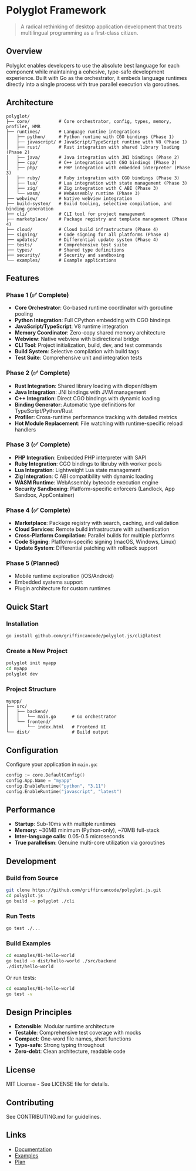 # Polyglot Framework

> A radical rethinking of desktop application development that treats multilingual programming as a first-class citizen.

## Overview

Polyglot enables developers to use the absolute best language for each component while maintaining a cohesive, type-safe development experience. Built with Go as the orchestrator, it embeds language runtimes directly into a single process with true parallel execution via goroutines.

## Architecture

```
polyglot/
├── core/           # Core orchestrator, config, types, memory, profiler, HMR
├── runtimes/       # Language runtime integrations
│   ├── python/     # Python runtime with CGO bindings (Phase 1)
│   ├── javascript/ # JavaScript/TypeScript runtime with V8 (Phase 1)
│   ├── rust/       # Rust integration with shared library loading (Phase 2)
│   ├── java/       # Java integration with JNI bindings (Phase 2)
│   ├── cpp/        # C++ integration with CGO bindings (Phase 2)
│   ├── php/        # PHP integration with embedded interpreter (Phase 3)
│   ├── ruby/       # Ruby integration with CGO bindings (Phase 3)
│   ├── lua/        # Lua integration with state management (Phase 3)
│   ├── zig/        # Zig integration with C ABI (Phase 3)
│   └── wasm/       # WebAssembly runtime (Phase 3)
├── webview/        # Native webview integration
├── build-system/   # Build tooling, selective compilation, and binding generation
├── cli/            # CLI tool for project management
├── marketplace/    # Package registry and template management (Phase 4)
├── cloud/          # Cloud build infrastructure (Phase 4)
├── signing/        # Code signing for all platforms (Phase 4)
├── updates/        # Differential update system (Phase 4)
├── tests/          # Comprehensive test suite
├── types/          # Shared type definitions
├── security/       # Security and sandboxing
└── examples/       # Example applications

```

## Features

### Phase 1 (✅ Complete)

- **Core Orchestrator**: Go-based runtime coordinator with goroutine pooling
- **Python Integration**: Full CPython embedding with CGO bindings
- **JavaScript/TypeScript**: V8 runtime integration
- **Memory Coordinator**: Zero-copy shared memory architecture
- **Webview**: Native webview with bidirectional bridge
- **CLI Tool**: Project initialization, build, dev, and test commands
- **Build System**: Selective compilation with build tags
- **Test Suite**: Comprehensive unit and integration tests

### Phase 2 (✅ Complete)

- **Rust Integration**: Shared library loading with dlopen/dlsym
- **Java Integration**: JNI bindings with JVM management
- **C++ Integration**: Direct CGO bindings with dynamic loading
- **Binding Generator**: Automatic type definitions for TypeScript/Python/Rust
- **Profiler**: Cross-runtime performance tracking with detailed metrics
- **Hot Module Replacement**: File watching with runtime-specific reload handlers

### Phase 3 (✅ Complete)

- **PHP Integration**: Embedded PHP interpreter with SAPI
- **Ruby Integration**: CGO bindings to libruby with worker pools
- **Lua Integration**: Lightweight Lua state management
- **Zig Integration**: C ABI compatibility with dynamic loading
- **WASM Runtime**: WebAssembly bytecode execution engine
- **Security Sandboxing**: Platform-specific enforcers (Landlock, App Sandbox, AppContainer)

### Phase 4 (✅ Complete)

- **Marketplace**: Package registry with search, caching, and validation
- **Cloud Services**: Remote build infrastructure with authentication
- **Cross-Platform Compilation**: Parallel builds for multiple platforms
- **Code Signing**: Platform-specific signing (macOS, Windows, Linux)
- **Update System**: Differential patching with rollback support

### Phase 5 (Planned)

- Mobile runtime exploration (iOS/Android)
- Embedded systems support
- Plugin architecture for custom runtimes

## Quick Start

### Installation

```bash
go install github.com/griffincancode/polyglot.js/cli@latest
```

### Create a New Project

```bash
polyglot init myapp
cd myapp
polyglot dev
```

### Project Structure

```
myapp/
├── src/
│   ├── backend/
│   │   └── main.go      # Go orchestrator
│   └── frontend/
│       └── index.html   # Frontend UI
└── dist/                # Build output
```

## Configuration

Configure your application in `main.go`:

```go
config := core.DefaultConfig()
config.App.Name = "myapp"
config.EnableRuntime("python", "3.11")
config.EnableRuntime("javascript", "latest")
```

## Performance

- **Startup**: Sub-10ms with multiple runtimes
- **Memory**: ~30MB minimum (Python-only), ~70MB full-stack
- **Inter-language calls**: 0.05-0.5 microseconds
- **True parallelism**: Genuine multi-core utilization via goroutines

## Development

### Build from Source

```bash
git clone https://github.com/griffincancode/polyglot.js.git
cd polyglot.js
go build -o polyglot ./cli
```

### Run Tests

```bash
go test ./...
```

### Build Examples

```bash
cd examples/01-hello-world
go build -o dist/hello-world ./src/backend
./dist/hello-world
```

Or run tests:
```bash
cd examples/01-hello-world
go test -v
```

## Design Principles

- **Extensible**: Modular runtime architecture
- **Testable**: Comprehensive test coverage with mocks
- **Compact**: One-word file names, short functions
- **Type-safe**: Strong typing throughout
- **Zero-debt**: Clean architecture, readable code

## License

MIT License - See LICENSE file for details.

## Contributing

See CONTRIBUTING.md for guidelines.

## Links

- [Documentation](https://polyglot.dev/docs)
- [Examples](./examples)
- [Plan](./plan.md)
